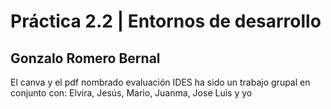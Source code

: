 # Práctica 2.2 | Entornos de desarrollo
## Gonzalo Romero Bernal

El canva y el pdf nombrado evaluación IDES ha sido un trabajo grupal en conjunto con:
Elvira, Jesús, Mario, Juanma, Jose Luis y yo
